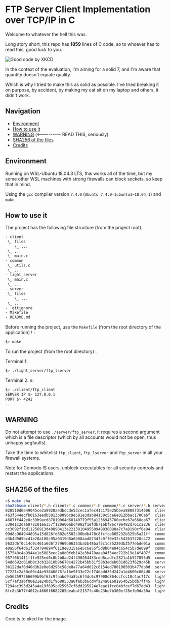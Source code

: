 # FTP Server Client Implementation over TCP/IP in C #

Welcome to whatever the hell this was.

Long story short, this repo has **1859** lines of C code, so to whoever has to read this, good luck to you.

![Good code by XKCD](https://imgs.xkcd.com/comics/good_code.png)

In the context of the evaluation, I'm aiming for a solid 7, and I'm aware that quantity doesn't equate quality.

Which is why I tried to make this as solid as possible. I've tried breaking it on purpose, by accident, by making my cat sit on my laptop and others, it didn't work.

## Navigation ##

- [Environment](#environment)
- [How to use it](#how-to-use-it)
- [WARNING](#warning) (<--------- READ THIS, seriously)
- [SHA256 of the files](#sha256-of-the-files)
- [Credits](#credits)

## Environment ##

Running on WSL-Ubuntu 18.04.3 LTS, this works all of the time, but my some other WSL machines with strong firewalls can block sockets, so keep that in mind.

Using the `gcc` compiler version `7.4.0` (`Ubuntu 7.4.0-1ubuntu1~18.04.1`) and `make`.

## How to use it ##

The project has the following file structure (from the project root):

```bash
- client
 \_ files
    \_ ...
 \_ ,..
 \_ main.c
- common
 \_ utils.c
 \_ ...
- light_server
 \_ main.c
 \_ ...
- server
 \_ files
    \_ ...
 \_ ...
- .gitignore
- Makefile
- README.md
```

Before running the project, use the `Makefile` (from the root directory of the application) ! :

```bash
$> make
```

To run the project (from the root directory) :

Terminal 1:

```bash
$> ./light_server/ftp_lserver
```

Terminal 2..n:

```bash
$> ./client/ftp_client
SERVER IP $> 127.0.0.1
PORT $> 4242
...
```

## WARNING ##

Do not attempt to use `./server/ftp_server`, it requires a second argument which is a file descriptor (which by all accounts would not be open, thus unhappy segfaults).

Take the time to whitelist `ftp_client`, `ftp_lserver` and `ftp_server` in all your firewall systems. 

Note for Comodo IS users, unblock executables for all security controls and restart the applications.

## SHA256 of the files ##

```bash
>$ make sha
sha256sum client/*.h client/*.c common/*.h common/*.c server/*.h server/*.c light_server/*.h light_server/*.c
028510d6e49045ce3a8928aedbdcde53cec1afec41c175e25bbea88087314606  client/builtins.h
463f544ecfb0163eedb5013b8096c9e581e3dab84150c5ce6e012bbac1706abf  client/lineReader.h
4687ff442e8c39b9acd87819064d68140779f55a1236945760acbc67a668ea67  client/builtins.c
539e1c2dab872101e6357f120e00abc4982f1efdb716bf86c79e482d761c2236  client/lineReader.c
cc3092f1bd11256913d40890413e221381049550949838098a7c7a8190cf0e84  client/main.c
09d8c964944895a15d826fd602e5502c90bdb478c8fcfce865232b325b5a21ff  common/crc.h
e3b4d9d5bcd1e20a188c95a0319d8a6b08aad8734fc0ff0e32c542637220c472  common/fileHandler.h
5633d6f0c14c0c461a6d6f27969b06353babb48baf5c1c75220db2577ebde01a  common/utils.h
e0a56f64d61f324794894f6119e8315a6e5c6e55f5d8b64e04c654c5b7de099f  common/crc.c
157548c4a9944e1e5083eec2a8d0feb142e3b470aaa04f34ec722b19e14f407f  common/fileHandler.c
957f661411f1fe525ed0c0b2b8ad24f490204433cdd8cadfc2821a1b527855d5  common/utils.c
54dd692c010b0c3cb32810b8b670c4272b45bb31f58b3edeb031d623f629c45b  server/builtins.h
3b122daf6d40d3b2e0e6d296c58de8a77a64d022c8154ed780108503b477db0d  server/builtins.c
77221c2a50c09c44e93846876fa16e9f33e72cf74dadd35d242a1e4600c064d0  server/main.c
de563597266699b9bf63c9faabd94a8bc6f4dc6c97908d864ccfcc10c4ac717c  light_server/llist.h
5cf7af3abf00e21e24bd1f9680533a0feb3b6cd4fa24a01601954b25bdb7ff45  light_server/main.h
7294ac393d245a4a19f695cd25967cf6dd295924e7eae1fcc04bfcef7d67dd43  light_server/llist.c
6fc8c3b77f4012c4660f6682205deabaf2157fc40e23be7b300ef28efb9da50a  light_server/main.c
```

## Credits ##

Credits to xkcd for the image.
